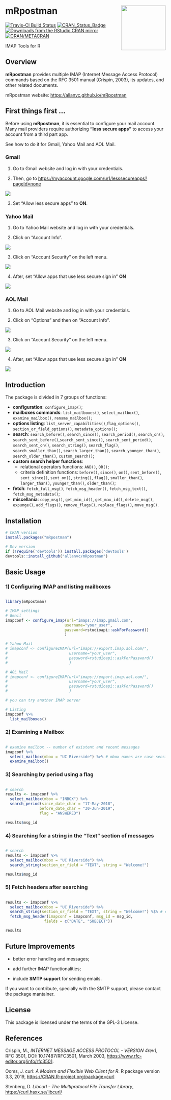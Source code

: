 
<!-- This document must be rendered in RStudio using the option "knitr with parameters" or rmarkdown::render("MyDocument.Rmd", params = list(password = "my_password"))-->

<!-- README.md is generated from README.Rmd. Please edit .Rmd file -->

# mRpostman <img src="man/figures/logo.png" align="right" width="140" />

<!-- # mRpostman <img src="man/figures/logo.png" align="right" /> -->

<!-- [![Downloads](http://cranlogs.r-pkg.org/badges/mRpostman?color=brightgreen)](http://www.r-pkg.org/pkg/mRpostman) -->

<!-- one space after links to display badges side by side -->

[![Travis-CI Build
Status](https://travis-ci.org/allanvc/mRpostman.svg?branch=master)](https://travis-ci.org/allanvc/mRpostman)
[![CRAN\_Status\_Badge](https://www.r-pkg.org/badges/version/mRpostman)](https://cran.r-project.org/package=mRpostman)
[![Downloads from the RStudio CRAN
mirror](https://cranlogs.r-pkg.org/badges/mRpostman)](https://cran.r-project.org/package=mRpostman)
[![CRAN/METACRAN](https://img.shields.io/cran/l/mRpostman)](https://opensource.org/licenses/GPL-3.0)

IMAP Tools for R

## Overview

**mRpostman** provides multiple IMAP (Internet Message Access Protocol)
commands based on the RFC 3501 manual (Crispin, 2003), its updates, and
other related documents.

mRpostman website: <https://allanvc.github.io/mRpostman>

## First things first …

Before using **mRpostman**, it is essential to configure your mail
account. Many mail providers require authorizing **“less secure apps”**
to access your account from a third part app.

See how to do it for Gmail, Yahoo Mail and AOL Mail.

### Gmail

1)  Go to Gmail website and log in with your credentials.

2)  Then, go to
    <https://myaccount.google.com/u/1/lesssecureapps?pageId=none>

<img src="man/figures/gmail1.png">

3)  Set “Allow less secure apps” to **ON**.

### Yahoo Mail

1)  Go to Yahoo Mail website and log in with your credentials.

2)  Click on “Account Info”.

<img src="man/figures/yahoo1.png">

3)  Click on “Account Security” on the left menu.

<img src="man/figures/yahoo2.png">

4)  After, set “Allow apps that use less secure sign in” **ON**

<img src="man/figures/yahoo3.png">

### AOL Mail

1)  Go to AOL Mail website and log in with your credentials.

2)  Click on “Options” and then on “Account Info”.

<img src="man/figures/aol1.png">

3)  Click on “Account Security” on the left menu.

<img src="man/figures/aol2.png">

4)  After, set “Allow apps that use less secure sign in” **ON**

<img src="man/figures/aol3.png">

## Introduction

The package is divided in 7 groups of functions:

  - **configuration**: `configure_imap()`;
  - **mailboxes commands**: `list_mailboxes()`, `select_mailbox()`,
    `examine_mailbox()`, `rename_mailbox();`
  - **options listing**: `list_server_capabilities()`,`flag_options()`,
    `section_or_field_options()`, `metadata_options()`;
  - **search**: `search_before()`, `search_since()`, `search_period()`,
    `search_on()`, `search_sent_before()`,`search_sent_since()`,
    `search_sent_period()`, `search_sent_on()`, `search_string()`,
    `search_flag()`, `search_smaller_than()`, `search_larger_than()`,
    `search_younger_than()`, `search_older_than()`, `custom_search()`;
  - **custom search helper functions**:
      - relational operators functions: `AND()`, `OR()`;
      - criteria definition functions: `before()`, `since()`, `on()`,
        `sent_before()`, `sent_since()`, `sent_on()`, `string()`,
        `flag()`, `smaller_than()`, `larger_than()`, `younger_than()`,
        `older_than()`;
  - **fetch**: `fetch_full_msg()`, `fetch_msg_header()`,
    `fetch_msg_text()`, `fetch_msg_metadata()`;
  - **miscellania**: `copy_msg()`, `get_min_id()`, `get_max_id()`,
    `delete_msg()`, `expunge()`, `add_flags()`, `remove_flags()`,
    `replace_flags()`, `move_msg()`.

## Installation

``` r
# CRAN version
install.packages("mRpostman")

# Dev version
if (!require('devtools')) install.packages('devtools')
devtools::install_github("allanvc/mRpostman")
```

## Basic Usage

### 1\) Configuring IMAP and listing mailboxes

``` r

library(mRpostman)

# IMAP settings
# Gmail
imapconf <- configure_imap(url="imaps://imap.gmail.com",
                          username="your_user",
                          password=rstudioapi::askForPassword()
                          )

# Yahoo Mail
# imapconf <- configureIMAP(url="imaps://export.imap.aol.com/",
#                           username="your_user",
#                           password=rstudioapi::askForPassword()
#                           )

# AOL Mail
# imapconf <- configureIMAP(url="imaps://export.imap.aol.com/",
#                           username="your_user",
#                           password=rstudioapi::askForPassword()
#                           )

# you can try another IMAP server

# Listing
imapconf %>%
  list_mailboxes()
```

### 2\) Examining a Mailbox

``` r

# examine mailbox -- number of existent and recent messages
imapconf %>%
  select_mailbox(mbox = "UC Riverside") %>% # mbox names are case sensitive
  examine_mailbox()
```

### 3\) Searching by period using a flag

``` r

# search
results <- imapconf %>%
  select_mailbox(mbox = "INBOX") %>%
  search_period(since_date_char = "17-May-2018",
               before_date_char = "30-Jun-2019",
               flag = "ANSWERED")

results$msg_id
```

### 4\) Searching for a string in the “Text” section of messages

``` r

# search
results <- imapconf %>%
  select_mailbox(mbox = "UC Riverside") %>%
  search_string(section_or_field = "TEXT", string = "Welcome!")

results$msg_id
```

### 5\) Fetch headers after searching

``` r

results <- imapconf %>%
  select_mailbox(mbox = "UC Riverside") %>%
  search_string(section_or_field = "TEXT", string = "Welcome!") %$% # exposition pipe, not %>%!!
  fetch_msg_header(imapconf = imapconf, msg_id = msg_id, 
                 fields = c("DATE", "SUBJECT"))

results
```

## Future Improvements

  - better error handling and messages;

  - add further IMAP functionalities;

  - include **SMTP support** for sending emails.

If you want to contribute, specially with the SMTP support, please
contact the package mantainer.

## License

This package is licensed under the terms of the GPL-3 License.

## References

Crispin, M., *INTERNET MESSAGE ACCESS PROTOCOL - VERSION 4rev1*, RFC
3501, DOI: 10.17487/RFC3501, March 2003,
<https://www.rfc-editor.org/info/rfc3501>.

Ooms, J. curl: *A Modern and Flexible Web Client for R*. R package
version 3.3, 2019, <https://CRAN.R-project.org/package=curl>

Stenberg, D. *Libcurl - The Multiprotocol File Transfer Library*,
<https://curl.haxx.se/libcurl/>
